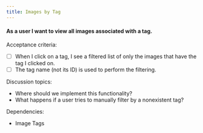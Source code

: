 ```yaml
---
title: Images by Tag
---
```


#### As a user I want to view all images associated with a tag.

Acceptance criteria:
- [ ] When I click on a tag, I see a filtered list of only the images that have
  the tag I clicked on. 
- [ ] The tag name (not its ID) is used to perform the filtering.

Discussion topics:
- Where should we implement this functionality?
- What happens if a user tries to manually filter by a nonexistent tag?

Dependencies:
- Image Tags
